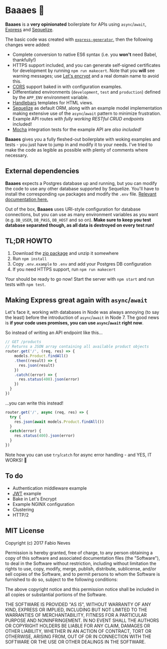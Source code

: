 # Baaaes 💓

**Baaaes** is a **very opinionated** boilerplate for APIs using `async`/`await`, [Express](http://expressjs.com) and [Sequelize](http://sequelizejs.com).

The basic code was created with [`express-generator`](https://expressjs.com/en/starter/generator.html), then the following changes were added:

* Complete conversion to native ES6 syntax (i.e. you **won't** need Babel, thankfully!)
* HTTPS support included, and you can generate self-signed certificates for development by running `npm run makecert`. Note that you **will** see warning messages; use [Let's encrypt](https://letsencrypt.org/) and a real domain name to avoid this.
* [CORS](https://en.wikipedia.org/wiki/Cross-origin_resource_sharing) support baked in with configuration examples.
* Differentiated environments (`development`, `test` and `production`) defined by the `APP_ENV` environment variable.
* [Handlebars](http://handlebarsjs.com/) templates for HTML views.
* [Sequelize](http://sequelizejs.com) as default ORM, along with an example model implementation making extensive use of the `async`/`await` pattern to minimize frustration.
* Example API routes _with fully working RESTful CRUD endpoints_ included!
* [Mocha](http://mochajs.org/) integration tests for the example API are _also included!_

**Baaaes** gives you a fully fleshed-out boilerplate with woking examples and tests - you just have to jump in and modify it to your needs. I've tried to make the code as legible as possible with plenty of comments where necessary.

## External dependencies

**Baaaes** expects a Postgres database up and running, but you can modify the code to use any other database supported by Sequelize. You'll have to install the corresponding `npm` packages and modify the `.env` file. [Relevant documentation here.](http://docs.sequelizejs.com/en/v3/docs/getting-started/)

Out of the box, **Baaaes** uses URI-style configuration for database connections, but you can use as many environment variables as you want (e.g. `DB_USER`, `DB_PASS`, `DB_HOST` and so on). **Make sure to keep you test database separated though, as all data is destroyed on every test run!**

## TL;DR HOWTO

1. Download the [zip package](https://github.com/fzero/baaaes/archive/master.zip) and unzip it somewhere
2. Run `npm install`
3. Copy `.env.example` to `.env` and add your Postgres DB configuration
4. If you need HTTPS support, run `npm run makecert`

Your should be ready to go now! Start the server with `npm start` and run tests with `npm test`.

## Making Express great again with `async`/`await`

Let's face it, working with databases in Node was always annoying (to say the least) before the introduction of `async`/`await` in Node 7. The good news is **if your code uses promises, you can use `async`/`await` right now**.

So instead of writing an API endpoint like this...
```js
// GET /products
// Returns a JSON array containing all available product objects
router.get('/', (req, res) => {
    models.Product.findAll()
    .then((result) => {
      res.json(result)
    })
    .catch((error) => {
      res.status(400).json(error)
    })
  }
})
```
...you can write this instead!
```js
router.get('/', async (req, res) => {
  try {
    res.json(await models.Product.findAll())
  }
  catch(error) {
    res.status(400).json(error)
  }
})
```

Note how you can use `try`/`catch` for async error handling - and YES, IT WORKS! 💓

## To do

* Authentication middleware example
* [JWT](https://jwt.io/) example
* Bake in Let's Encrypt
* Example NGINX configuration
* Clustering
* HTTP/2

## MIT License

Copyright (c) 2017 Fabio Neves

Permission is hereby granted, free of charge, to any person obtaining a copy
of this software and associated documentation files (the "Software"), to deal
in the Software without restriction, including without limitation the rights
to use, copy, modify, merge, publish, distribute, sublicense, and/or sell
copies of the Software, and to permit persons to whom the Software is
furnished to do so, subject to the following conditions:

The above copyright notice and this permission notice shall be included in all
copies or substantial portions of the Software.

THE SOFTWARE IS PROVIDED "AS IS", WITHOUT WARRANTY OF ANY KIND, EXPRESS OR
IMPLIED, INCLUDING BUT NOT LIMITED TO THE WARRANTIES OF MERCHANTABILITY,
FITNESS FOR A PARTICULAR PURPOSE AND NONINFRINGEMENT. IN NO EVENT SHALL THE
AUTHORS OR COPYRIGHT HOLDERS BE LIABLE FOR ANY CLAIM, DAMAGES OR OTHER
LIABILITY, WHETHER IN AN ACTION OF CONTRACT, TORT OR OTHERWISE, ARISING FROM,
OUT OF OR IN CONNECTION WITH THE SOFTWARE OR THE USE OR OTHER DEALINGS IN THE
SOFTWARE.
